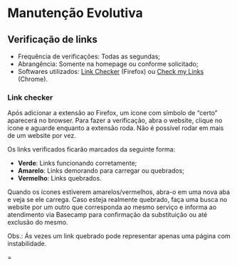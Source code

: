 # Manutenção Evolutiva

## Verificação de links

* Frequência de verificações: Todas as segundas;
* Abrangência: Somente na homepage ou conforme solicitado;
* Softwares utilizados: [Link Checker](https://addons.mozilla.org/pt-br/firefox/addon/linkchecker/) (Firefox) ou [Check my Links](https://chrome.google.com/webstore/detail/check-my-links/ojkcdipcgfaekbeaelaapakgnjflfglf/) (Chrome).

### Link checker

Após adicionar a extensão ao Firefox, um ícone com símbolo de “certo” aparecerá no browser. Para fazer a verificação, abra o website, clique no ícone e aguarde enquanto a extensão roda. Não é possível rodar em mais de um website por vez.

Os links verificados ficarão marcados da seguinte forma:
* **Verde**: Links funcionando corretamente;
* **Amarelo**: Links demorando para carregar ou quebrados;
* **Vermelho**: Links quebrados.

Quando os ícones estiverem amarelos/vermelhos, abra-o em uma nova aba e veja se ele carrega. Caso esteja realmente quebrado, faça uma busca no website por um outro que corresponda ao mesmo serviço e informa ao atendimento via Basecamp para confirmação da substituição ou até exclusão do mesmo. 

Obs.: Ás vezes um link quebrado pode representar apenas uma página com instabilidade.

=

